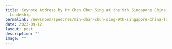 ```yaml
---
title: Keynote Address by Mr Chan Chun Sing at the 9th Singapore China Forum on
  Leadeship
permalink: /newsroom/speeches/min-chan-chun-sing-9th-singapore-china-forum-leadership/
date: 2023-09-12
layout: post
description: ""
image: ""
---
```

